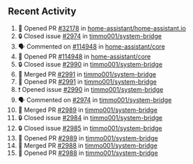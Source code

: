## Recent Activity

<!--START_SECTION:activity-->
1. 💪 Opened PR [#32178](https://github.com/home-assistant/home-assistant.io/pull/32178) in [home-assistant/home-assistant.io](https://github.com/home-assistant/home-assistant.io)
2. 🔒 Closed issue [#2974](https://github.com/timmo001/system-bridge/issues/2974) in [timmo001/system-bridge](https://github.com/timmo001/system-bridge)
3. 🗣 Commented on [#114948](https://github.com/home-assistant/core/issues/114948) in [home-assistant/core](https://github.com/home-assistant/core)
4. 💪 Opened PR [#114948](https://github.com/home-assistant/core/pull/114948) in [home-assistant/core](https://github.com/home-assistant/core)
5. 🔒 Closed issue [#2990](https://github.com/timmo001/system-bridge/issues/2990) in [timmo001/system-bridge](https://github.com/timmo001/system-bridge)
6. 🎉 Merged PR [#2991](https://github.com/timmo001/system-bridge/pull/2991) in [timmo001/system-bridge](https://github.com/timmo001/system-bridge)
7. 💪 Opened PR [#2991](https://github.com/timmo001/system-bridge/pull/2991) in [timmo001/system-bridge](https://github.com/timmo001/system-bridge)
8. ❗ Opened issue [#2990](https://github.com/timmo001/system-bridge/issues/2990) in [timmo001/system-bridge](https://github.com/timmo001/system-bridge)
9. 🗣 Commented on [#2974](https://github.com/timmo001/system-bridge/issues/2974) in [timmo001/system-bridge](https://github.com/timmo001/system-bridge)
10. 🎉 Merged PR [#2989](https://github.com/timmo001/system-bridge/pull/2989) in [timmo001/system-bridge](https://github.com/timmo001/system-bridge)
11. 🔒 Closed issue [#2984](https://github.com/timmo001/system-bridge/issues/2984) in [timmo001/system-bridge](https://github.com/timmo001/system-bridge)
12. 🔒 Closed issue [#2985](https://github.com/timmo001/system-bridge/issues/2985) in [timmo001/system-bridge](https://github.com/timmo001/system-bridge)
13. 💪 Opened PR [#2989](https://github.com/timmo001/system-bridge/pull/2989) in [timmo001/system-bridge](https://github.com/timmo001/system-bridge)
14. 🎉 Merged PR [#2988](https://github.com/timmo001/system-bridge/pull/2988) in [timmo001/system-bridge](https://github.com/timmo001/system-bridge)
15. 💪 Opened PR [#2988](https://github.com/timmo001/system-bridge/pull/2988) in [timmo001/system-bridge](https://github.com/timmo001/system-bridge)
<!--END_SECTION:activity-->
